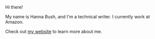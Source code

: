 Hi there! 

My name is Hanna Bush, and I'm a technical writer. I currently work at Amazon.

Check out [my website](www.hannabush.com) to learn more about me.
